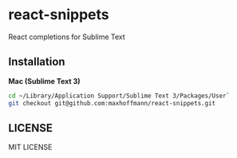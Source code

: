react-snippets
===================

React completions for Sublime Text

Installation
------------

__Mac (Sublime Text 3)__
```bash
cd ~/Library/Application Support/Sublime Text 3/Packages/User`
git checkout git@github.com:maxhoffmann/react-snippets.git
```

LICENSE
-------

MIT LICENSE
